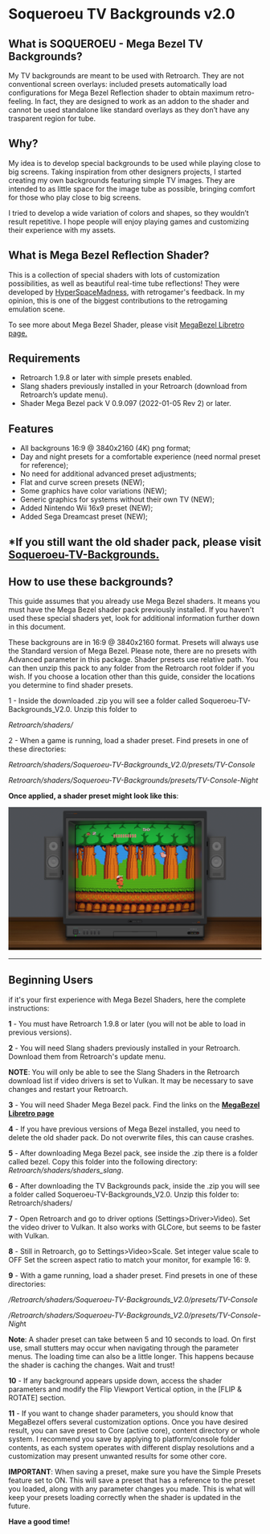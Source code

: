# Soqueroeu TV Backgrounds v2.0
<h2>What is SOQUEROEU - Mega Bezel TV Backgrounds?</h2>
<p>My TV backgrounds are meant to be used with Retroarch. They are not conventional screen overlays: included presets automatically load configurations for Mega Bezel Reflection shader to obtain maximum retro-feeling. In fact, they are designed to work as an addon to the shader and cannot be used standalone like standard overlays as they don&rsquo;t have any trasparent region for tube.</p><h2>Why?</h2>
<p>My idea is to develop special backgrounds to be used while playing close to big screens. Taking inspiration from other designers projects, I started creating my own backgrounds featuring simple TV images. They are intended to as little space for the image tube as possible, bringing comfort for those who play close to big screens.</p><p>I tried to develop a wide variation of colors and shapes, so they wouldn&rsquo;t result repetitive. I hope people will enjoy playing games and customizing their experience with my assets.</p><h2>What is Mega Bezel Reflection Shader?</h2>

<p>This is a collection of special shaders with lots of customization possibilities, as well as beautiful real-time tube reflections! They were developed by <a href="https://forums.libretro.com/u/hyperspacemadness/summary">HyperSpaceMadness</a>, with retrogamer's feedback. In my opinion, this is one of the biggest contributions to the retrogaming emulation scene.</p>

To see more about Mega Bezel Shader, please visit  [MegaBezel Libretro page.](https://forums.libretro.com/t/hsm-mega-bezel-reflection-shader-feedback-and-updates/25512/1)


<h2>Requirements</h2></ul><ul>
<li>Retroarch 1.9.8 or later with simple presets enabled.</li>
<li>Slang shaders previously installed in your Retroarch (download from Retroarch&rsquo;s update menu).</li><li>Shader Mega Bezel pack V 0.9.097 (2022-01-05 Rev 2) or later.</li>
</ul>
<h2>Features</h2>
<ul>
<li>All backgrouns 16:9 @ 3840x2160 (4K) png format;</li>
<li>Day and night presets for a comfortable experience (need normal preset for reference);</li>
<li>No need for additional advanced preset adjustments;</li> 
<li>Flat and curve screen presets (NEW);</li>
<li>Some graphics have color variations (NEW);</li>
<li>Generic graphics for systems without their own TV (NEW);</li>
<li>Added Nintendo Wii 16x9 preset (NEW);</li>
<li>Added Sega Dreamcast preset (NEW);</li>  
</ul>

*If you still want the old shader pack, please visit [Soqueroeu-TV-Backgrounds.](https://github.com/soqueroeu/Soqueroeu-TV-Backgrounds)
---------------
<h2>How to use these backgrounds?</h2>
<p>This guide assumes that you already use Mega Bezel shaders. It means you must have the Mega Bezel shader pack previously installed. If you haven't used these special shaders yet, look for additional information further down in this document. 

These backgrouns are in 16:9 @ 3840x2160 format. Presets will always use the Standard version of Mega Bezel. Please note, there are no presets with Advanced parameter in this package.
Shader presets use relative path. You can then unzip this pack to any folder from the Retroarch root folder if you wish. If you choose a location other than this guide, consider the locations you determine to find shader presets. </p>

<p>1 - Inside the downloaded .zip you will see a folder called Soqueroeu-TV-Backgrounds_V2.0. Unzip this folder to 

*Retroarch/shaders/* </p>


<p>2 - When a game is running, load a shader preset. Find presets in one of these directories:

*Retroarch/shaders/Soqueroeu-TV-Backgrounds_V2.0/presets/TV-Console* </p>
*Retroarch/shaders/Soqueroeu-TV-Backgrounds/presets/TV-Console-Night*</p>

**Once applied, a shader preset might look like this**: 

![](/Screenshots/Adventure_Island_(USA)-220210-202358.png?raw=true)

-----------------------------------
<h2>Beginning Users</h2>
<p>if it's your first experience  with Mega Bezel Shaders, here the complete instructions:

**1** - You must have Retroarch 1.9.8 or later (you will not be able to load in previous versions).</p>

**2** - You will need Slang shaders previously installed in your Retroarch. Download them from Retroarch's update menu.</p>
<p><strong>NOTE</strong>: You will only be able to see the Slang Shaders in the Retroarch download list if video drivers is set to Vulkan. It may be necessary to save changes and restart your Retroarch.</p>

**3** - You will need Shader Mega Bezel pack. Find the links on the [**MegaBezel Libretro page**](https://forums.libretro.com/t/hsm-mega-bezel-reflection-shader-feedback-and-updates/25512/1)

**4** - If you have previous versions of Mega Bezel installed, you need to delete the old shader pack. Do not overwrite files, this can cause crashes.</p>

**5** - After downloading Mega Bezel pack, see inside the .zip there is a folder called bezel. Copy this folder into the following directory: *Retroarch/shaders/shaders_slang*.</p>

**6** - After downloading the TV Backgrounds pack, inside the .zip you will see a folder called Soqueroeu-TV-Backgrounds_V2.0. Unzip this folder to: Retroarch/shaders/</p>

**7** - Open Retroarch and go to driver options (Settings&gt;Driver&gt;Video). Set the video driver to Vulkan. It also works with GLCore, but seems to be faster with Vulkan.</p>

**8** - Still in Retroarch, go to Settings&gt;Video&gt;Scale. Set integer value scale to OFF Set the screen aspect ratio to match your monitor, for example 16: 9.</p>

**9** - With a game running, load a shader preset. Find presets in one of these directories:</p>
*/Retroarch/shaders/Soqueroeu-TV-Backgrounds_V2.0/presets/TV-Console*</p>
*/Retroarch/shaders/Soqueroeu-TV-Backgrounds_V2.0/presets/TV-Console-Nigh*t</p>

<p><strong>Note</strong>: A shader preset can take between 5 and 10 seconds to load. On first use, small stutters may occur when navigating through the parameter menus. The loading time can also be a little longer. This happens because the shader is caching the changes. Wait and trust!</p>

**10** - If any background appears upside down, access the shader parameters and modify the Flip Viewport Vertical option, in the [FLIP & ROTATE] section.</p>

**11** - If you want to change shader parameters, you should know that MegaBezel offers several customization options. Once you have desired result, you can save preset to Core (active core), content directory or whole system. I recommend you save by applying to platform/console folder contents, as each system operates with different display resolutions and a customization may present unwanted results for some other core.</p><p><strong>IMPORTANT</strong>: When saving a preset, make sure you have the Simple Presets feature set to ON. This will save a preset that has a reference to the preset you loaded, along with any parameter changes you made. This is what will keep your presets loading correctly when the shader is updated in the future.</p> 

<p><strong>Have a good time!</strong></p>

